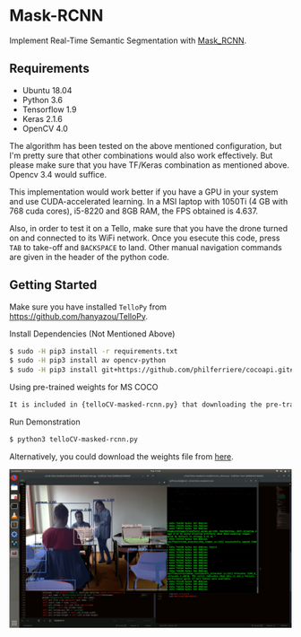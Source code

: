 # Mask-RCNN
Implement Real-Time Semantic Segmentation with [Mask_RCNN](https://github.com/matterport/Mask_RCNN).

## Requirements
- Ubuntu 18.04
- Python 3.6
- Tensorflow 1.9
- Keras 2.1.6
- OpenCV 4.0

The algorithm has been tested on the above mentioned configuration, but I'm pretty sure that other combinations would also work effectively. But please make sure that you have TF/Keras combination as mentioned above. Opencv 3.4 would suffice. 

This implementation would work better if you have a GPU in your system and use CUDA-accelerated learning. In a MSI laptop with 1050Ti (4 GB with 768 cuda cores), i5-8220 and 8GB RAM, the FPS obtained is 4.637. 

Also, in order to test it on a Tello, make sure that you have the drone turned on and connected to its WiFi network. Once you esecute this code, press `TAB` to take-off and `BACKSPACE` to land. Other manual navigation commands are given in the header of the python code.

## Getting Started

Make sure you have installed `TelloPy` from https://github.com/hanyazou/TelloPy.

Install Dependencies (Not Mentioned Above)
```bash
$ sudo -H pip3 install -r requirements.txt
$ sudo -H pip3 install av opencv-python
$ sudo -H pip3 install git+https://github.com/philferriere/cocoapi.git#subdirectory=PythonAPI
```

Using pre-trained weights for MS COCO
```bash
It is included in {telloCV-masked-rcnn.py} that downloading the pre-trained weights for MS COCO.
```

Run Demonstration
```bash
$ python3 telloCV-masked-rcnn.py
```
Alternatively, you could download the weights file from [here](https://drive.google.com/file/d/1-18R4Nhsb_-iozR6UVE1J-OCUobDN4my/view?usp=sharing).

<div align="center">
  <a href="https://www.youtube.com/watch?v=RMD8G3Na71s"><img src="1.png" alt="Mask RCNN COCO Object detection and segmentation
" width="550"></a>
</div>

